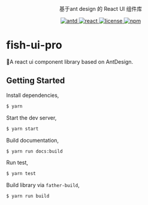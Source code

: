 <p align="center">基于ant design 的 React UI 组件库</p>

<p align="center">
  <a href="https://ant-design.gitee.io" rel="nofollow" target="_blank">
    <img src="https://img.shields.io/badge/antd-4.18.0-blue" alt="antd">
  </a>
  <a href="https://github.com/facebook/react" rel="nofollow" target="_blank">
    <img src="https://img.shields.io/badge/react-17.0.0-blue" alt="react">
  </a>
 
  <a href="https://github.com/yingliyu/fish-ui">
    <img src="https://img.shields.io/github/license/mashape/apistatus.svg" alt="license">
  </a>
  <!-- https://www.npmjs.com/package/fish-ui-pro -->
  <a href="https://www.npmjs.com/package/fish-ui-pro" target="_blank">
    <img src="https://img.shields.io/badge/npm-fish--ui--pro-orange" alt="npm">
  </a>
</p>

# fish-ui-pro

🎉A react ui component library based on AntDesign.

## Getting Started

Install dependencies,

```bash
$ yarn
```

Start the dev server,

```bash
$ yarn start
```

Build documentation,

```bash
$ yarn run docs:build
```

Run test,

```bash
$ yarn test
```

Build library via `father-build`,

```bash
$ yarn run build
```
